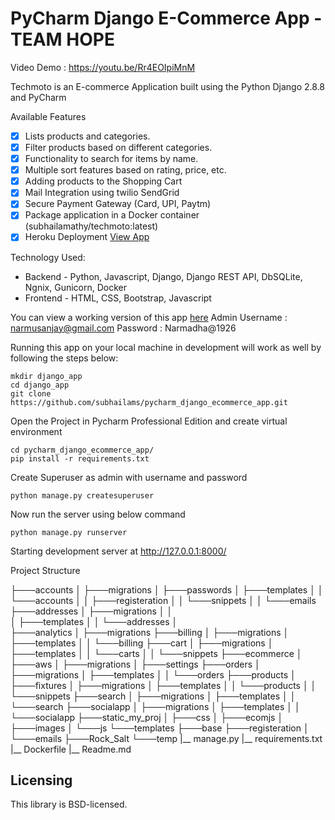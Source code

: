 # PyCharm Django E-Commerce App - TEAM HOPE

Video Demo : https://youtu.be/Rr4EOIpiMnM

Techmoto is an E-commerce Application built using the Python Django 2.8.8 and PyCharm

Available Features

- [x] Lists products and categories.
- [x] Filter products based on different categories.
- [x] Functionality to search for items by name.
- [x] Multiple sort features based on rating, price, etc.
- [x] Adding products to the Shopping Cart
- [x] Mail Integration using twilio SendGrid
- [x] Secure Payment Gateway (Card, UPI, Paytm)
- [x] Package application in a Docker container (subhailamathy/techmoto:latest)
- [x] Heroku Deployment [View App](https://tech--moto2020.herokuapp.com/)

Technology Used:
* Backend - Python, Javascript,  Django, Django REST API, DbSQLite, Ngnix, Gunicorn, Docker
* Frontend - HTML, CSS, Bootstrap, Javascript


You can view a working version of this app [here](https://tech--moto2020.herokuapp.com/)
Admin Username : narmusanjay@gmail.com
      Password : Narmadha@1926

Running this app on your local machine in development will work as
well by following the steps below:


```
mkdir django_app
cd django_app
git clone https://github.com/subhailams/pycharm_django_ecommerce_app.git
```

Open the Project in Pycharm Professional Edition and create virtual environment

```
cd pycharm_django_ecommerce_app/
pip install -r requirements.txt
```
Create Superuser as admin with username and password
```
python manage.py createsuperuser
```

Now run the server using below command
```
python manage.py runserver
```

Starting development server at http://127.0.0.1:8000/


Project Structure

├───accounts
│   ├───migrations
│   ├───passwords
│   ├───templates
│   │   └───accounts
│   │       ├───registeration
│   │       └───snippets
│   │           └───emails
├───addresses
│   ├───migrations
│   │   
│   ├───templates
│   │   └───addresses
│   
├───analytics
│   ├───migrations
├───billing
│   ├───migrations
│   ├───templates
│   │   └───billing
├───cart
│   ├───migrations
│   ├───templates
│   │   └───carts
│   │       └───snippets
├───ecommerce
│   ├───aws
│   ├───migrations
│   ├───settings
├───orders
│   ├───migrations
│   ├───templates
│   │   └───orders
├───products
│   ├───fixtures
│   ├───migrations
│   ├───templates
│   │   └───products
│   │       └───snippets
├───search
│   ├───migrations
│   ├───templates
│   │   └───search
├───socialapp
│   ├───migrations
│   ├───templates
│   │   └───socialapp
├───static_my_proj
│   ├───css
│   ├───ecomjs
│   ├───images
│   └───js
└───templates
    ├───base
    ├───registeration
    │   └───emails
    ├───Rock_Salt
    └───temp
|__ manage.py
|__ requirements.txt
|__ Dockerfile
|__ Readme.md

## Licensing

This library is BSD-licensed.

